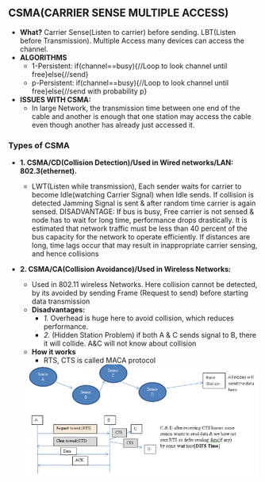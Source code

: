 ## CSMA(CARRIER SENSE MULTIPLE ACCESS)
- **What?** Carrier Sense(Listen to carrier) before sending. LBT(Listen before Transmission). Multiple Access many devices can access the channel.
- **ALGORITHMS**
  - 1-Persistent:    if(channel==busy){//Loop to look channel until free}else{//send}
  - p-Persistent:    if(channel==busy){//Loop to look channel until free}else{//send with probability p}
- **ISSUES WITH CSMA:**
  - In large Network, the transmission time between one end of the cable and another is enough that one station may access the cable even though another has already just accessed it.

### Types of CSMA
- **1. CSMA/CD(Collision Detection)/Used in Wired networks/LAN: 802.3(ethernet).** 
  - LWT(Listen while transmission), Each sender waits for carrier to become Idle(watching Carrier Signal) when Idle sends. If collision is detected Jamming Signal is sent & after random time carrier is again sensed.
    DISADVANTAGE: If bus is busy, Free carrier is not sensed & node has to wait for long time, performance drops drastically. It is estimated that network traffic must be less than 40 percent of the bus capacity for the network to operate efficiently. If distances are long, time lags occur that may result in inappropriate carrier sensing, and hence collisions
- **2. CSMA/CA(Collision Avoidance)/Used in Wireless Networks:** 
  - Used in 802.11 wireless Networks. Here collision cannot be detected, by its avoided by sending Frame (Request to send) before starting data transmission
  - **Disadvantages:**  
    - *1.* Overhead is huge here to avoid collision, which reduces performance. 
    - *2.* (Hidden Station Problem) if both A & C sends signal to B, there it will collide. A&C will not know about collision
  - **How it works**
    - RTS, CTS is called MACA protocol
  
  <img src=802_11.png width=800 />
